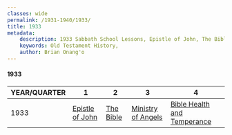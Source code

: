 ```yaml
---
classes: wide
permalink: /1931-1940/1933/
title: 1933
metadata:
    description: 1933 Sabbath School Lessons, Epistle of John, The Bible, Ministry of Angels, Bible Health and  Temperance
    keywords: Old Testament History,
    author: Brian Onang'o
---
```


#### 1933

YEAR/QUARTER |   1  | 2| 3| 4
-------------|------------|---|--|---
1933   |  [Epistle of John](/1931-1940/1933/quarter1) | [The Bible](/1931-1940/1933/quarter2) | [Ministry of Angels](/1931-1940/1933/quarter3) | [Bible Health and  Temperance](/1931-1940/1933/quarter4) |
 